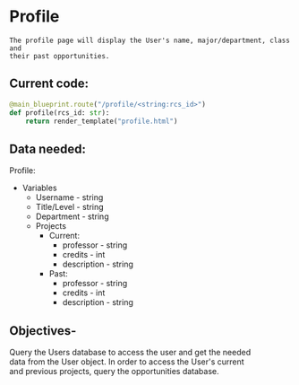 # Profile
    The profile page will display the User's name, major/department, class and 
    their past opportunities. 

## Current code:  
``` Python
@main_blueprint.route("/profile/<string:rcs_id>")  
def profile(rcs_id: str):  
    return render_template("profile.html")
```

## Data needed:
Profile:
- Variables  
    - Username - string  
    - Title/Level - string  
    - Department - string  
    - Projects 
        - Current:  
            - professor - string  
            - credits - int  
            - description - string  
        - Past:  
            - professor - string  
            - credits - int  
            - description - string  

## Objectives-
Query the Users database to access the user and get the needed  
data from the User object. In order to access the User's current  
and previous projects, query the opportunities database.
